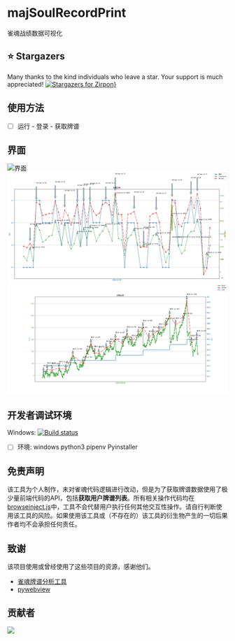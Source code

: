 # majSoulRecordPrint
 雀魂战绩数据可视化

## ⭐ Stargazers

Many thanks to the kind individuals who leave a star.
Your support is much appreciated!
[![Stargazers for Zirpon}](https://reporoster.com/stars/Zirpon/majSoulRecordPrint)](https://github.com/Zirpon/majSoulRecordPrint/stargazers)


## 使用方法

- [ ] 运行 - 登录 - 获取牌谱

## 界面

![界面](interface.gif)
![近期战绩表](./doc/九宫格烈火精灵-15707046-MajSoulTrends.png)
![全期战绩表](./doc/九宫格烈火精灵-15707046-MajSoulHistory.png)

## 开发者调试环境

Windows: [![Build status](https://ci.appveyor.com/api/projects/status/fyirnuhsunq73brc?svg=true)](https://ci.appveyor.com/project/zyr17/majsoulpaipuanalyzer)

- [ ] 环境: windows python3 pipenv Pyinstaller

## 免责声明
该工具为个人制作，未对雀魂代码逻辑进行改动，但是为了获取牌谱数据使用了极少量前端代码的API，包括**获取用户牌谱列表**。所有相关操作代码均在[browseinject.js](assets/browseinject.js)中，工具不会代替用户执行任何其他交互性操作。请自行判断使用该工具的风险。如果使用该工具或（不存在的）该工具的衍生物产生的一切后果作者均不会承担任何责任。

## 致谢

该项目使用或曾经使用了这些项目的资源，感谢他们。

- [雀魂牌谱分析工具](https://github.com/zyr17/MajsoulPaipuAnalyzer)
- [pywebview](https://github.com/r0x0r/pywebview/)

## 贡献者
<a href="https://github.com/Zirpon/majSoulRecordPrint/graphs/contributors">
  <img src="https://contrib.rocks/image?repo=Zirpon/majSoulRecordPrint" />
</a>